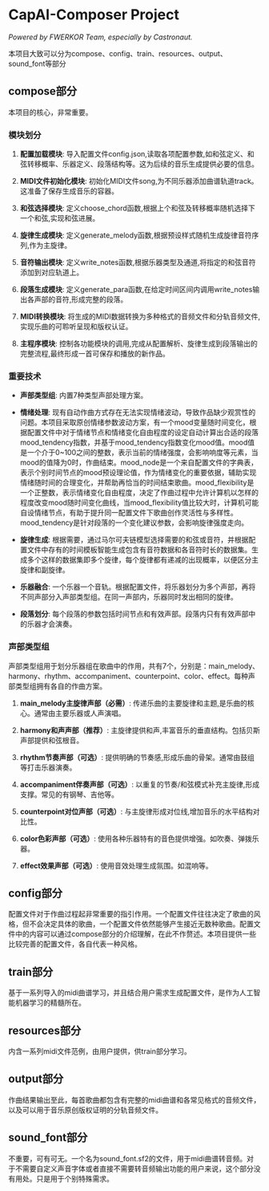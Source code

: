 # **CapAI-Composer Project**

*Powered by FWERKOR Team, especially by Castronaut.*




本项目大致可以分为compose、config、train、resources、output、sound_font等部分

## compose部分

本项目的核心，非常重要。

### 模块划分

1. **配置加载模块**: 导入配置文件config.json,读取各项配置参数,如和弦定义、和弦转移概率、乐器定义、段落结构等。这为后续的音乐生成提供必要的信息。

2. **MIDI文件初始化模块**: 初始化MIDI文件song,为不同乐器添加曲谱轨道track。这准备了保存生成音乐的容器。

3. **和弦选择模块**: 定义choose_chord函数,根据上个和弦及转移概率随机选择下一个和弦,实现和弦进展。

4. **旋律生成模块**: 定义generate_melody函数,根据预设样式随机生成旋律音符序列,作为主旋律。

5. **音符输出模块**: 定义write_notes函数,根据乐器类型及通道,将指定的和弦音符添加到对应轨道上。

6. **段落生成模块**: 定义generate_para函数,在给定时间区间内调用write_notes输出各声部的音符,形成完整的段落。

7. **MIDI转换模块**: 将生成的MIDI数据转换为多种格式的音频文件和分轨音频文件,实现乐曲的可聆听呈现和版权认证。

8. **主程序模块**: 控制各功能模块的调用,完成从配置解析、旋律生成到段落输出的完整流程,最终形成一首可保存和播放的新作品。

### 重要技术

* **声部类型组**: 内置7种类型声部处理方案。

* **情绪处理**: 现有自动作曲方式存在无法实现情绪波动，导致作品缺少观赏性的问题。本项目采取原创情绪参数波动方案，有一个mood变量随时间变化，根据配置文件中对于情绪节点和情绪变化自由程度的设定自动计算出合适的段落mood_tendency指数，并基于mood_tendency指数变化mood值。mood值是一个介于0~100之间的整数，表示当前的情绪强度，会影响响度等元素，当mood的值降为0时，作曲结束。mood_node是一个来自配置文件的字典表，表示个别时间节点的mood预设理论值，作为情绪变化的重要依据，辅助实现情绪随时间的合理变化，并帮助再恰当的时间结束歌曲。mood_flexibility是一个正整数，表示情绪变化自由程度，决定了作曲过程中允许计算机以怎样的程度改变mood随时间变化曲线，当mood_flexibility值比较大时，计算机可能自设情绪节点，有助于提升同一配置文件下歌曲创作灵活性与多样性。mood_tendency是针对段落的一个变化建议参数，会影响旋律强度走向。

* **旋律生成**: 根据需要，通过马尔可夫链模型选择需要的和弦或音符，并根据配置文件中存有的时间模板智能生成包含有音符数据和各音符时长的数据集。生成多个这样的数据集即多个旋律，每个旋律都有递减的出现概率，以便区分主旋律和副旋律。

* **乐器融合**: 一个乐器一个音轨。根据配置文件，将乐器划分为多个声部，再将不同声部分入声部类型组。在同一声部内，乐器同时发出相同的旋律。

* **段落划分**: 每个段落的参数包括时间节点和有效声部。段落内只有有效声部中的乐器才会演奏。

### 声部类型组

声部类型组用于划分乐器组在歌曲中的作用，共有7个，分别是：main_melody、harmony、rhythm、accompaniment、counterpoint、color、effect。每种声部类型组拥有各自的作曲方案。

1. **main_melody主旋律声部（必需）**: 传递乐曲的主要旋律和主题,是乐曲的核心。通常由主要乐器或人声演唱。

2. **harmony和声声部（推荐）**: 主旋律提供和声,丰富音乐的垂直结构。包括贝斯声部提供和弦根音。

3. **rhythm节奏声部（可选）**: 提供明确的节奏感,形成乐曲的骨架。通常由鼓组等打击乐器演奏。

4. **accompaniment伴奏声部（可选）**: 以重复的节奏/和弦模式补充主旋律,形成支撑。常见的有钢琴、吉他等。

5. **counterpoint对位声部（可选）**: 与主旋律形成对位线,增加音乐的水平结构对比性。

6. **color色彩声部（可选）**: 使用各种乐器特有的音色提供增强。如吹奏、弹拨乐器。

7. **effect效果声部（可选）**: 使用音效处理生成氛围。如混响等。

## config部分

配置文件对于作曲过程起非常重要的指引作用。一个配置文件往往决定了歌曲的风格，但不会决定具体的歌曲，一个配置文件依然能够产生接近无数种歌曲。配置文件中的内容可以通过compose部分的介绍理解，在此不作赘述。本项目提供一些比较完善的配置文件，各自代表一种风格。

## train部分

基于一系列导入的midi曲谱学习，并且结合用户需求生成配置文件，是作为人工智能机器学习的精髓所在。

## resources部分

内含一系列midi文件范例，由用户提供，供train部分学习。

## output部分

作曲结果输出至此，每首歌曲都包含有完整的midi曲谱和各常见格式的音频文件，以及可以用于音乐原创版权证明的分轨音频文件。

## sound_font部分

不重要，可有可无。一个名为sound_font.sf2的文件，用于midi曲谱转音频。对于不需要自定义声音字体或者直接不需要转音频输出功能的用户来说，这个部分没有用处。只是用于个别特殊需求。

